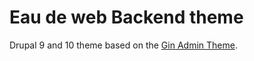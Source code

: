 # Eau de web Backend theme

Drupal 9 and 10 theme based on the [Gin Admin Theme](https://www.drupal.org/project/gin).
